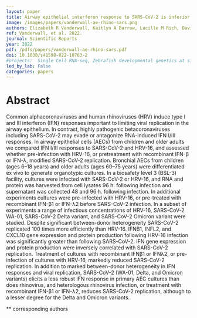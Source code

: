 ```yaml
---
layout: paper
title: Airway epithelial interferon response to SARS-CoV-2 is inferior to rhinovirus and heterologous rhinovirus infection suppresses SARS-CoV-2 replication
image: /images/papers/vanderwall-ae-rhino-sars.png
authors: Elizabeth R Vanderwall, Kaitlyn A Barrow, Lucille M Rich, David F Read, Cole Trapnell, Oghenemega Okoloko, Steven F Ziegler, Teal S Hallstrand, Maria P White, Jason S Debley
ref: Vanderwall, et al. 2022.
journal: Scientific Reports
year: 2022
pdf: /pdfs/papers/vanderwall-ae-rhino-sars.pdf
doi: 10.1038/s41598-022-10763-2
#projects:  Single Cell RNA-seq, Zebrafish developmental genetics at single-cell resolution
led_by_lab: False
categories: papers
---
```


# Abstract

Common alphacoronaviruses and human rhinoviruses (HRV) induce type I and III interferon (IFN) responses important to limiting viral replication in the airway epithelium. In contrast, highly pathogenic betacoronaviruses including SARS-CoV-2 may evade or antagonize RNA-induced IFN I/III responses. In airway epithelial cells (AECs) from children and older adults we compared IFN I/III responses to SARS-CoV-2 and HRV-16, and assessed whether pre-infection with HRV-16, or pretreatment with recombinant IFN-β or IFN-λ, modified SARS-CoV-2 replication. Bronchial AECs from children (ages 6–18 years) and older adults (ages 60–75 years) were differentiated ex vivo to generate organotypic cultures. In a biosafety level 3 (BSL-3) facility, cultures were infected with SARS-CoV-2 or HRV-16, and RNA and protein was harvested from cell lysates 96 h. following infection and supernatant was collected 48 and 96 h. following infection. In additional experiments cultures were pre-infected with HRV-16, or pre-treated with recombinant IFN-β1 or IFN-λ2 before SARS-CoV-2 infection. In a subset of experiments a range of infectious concentrations of HRV-16, SARS-CoV-2 WA-01, SARS-CoV-2 Delta variant, and SARS-CoV-2 Omicron variant were studied. Despite significant between-donor heterogeneity SARS-CoV-2 replicated 100 times more efficiently than HRV-16. IFNB1, INFL2, and CXCL10 gene expression and protein production following HRV-16 infection was significantly greater than following SARS-CoV-2. IFN gene expression and protein production were inversely correlated with SARS-CoV-2 replication. Treatment of cultures with recombinant IFNβ1 or IFNλ2, or pre-infection of cultures with HRV-16, markedly reduced SARS-CoV-2 replication. In addition to marked between-donor heterogeneity in IFN responses and viral replication, SARS-CoV-2 (WA-01, Delta, and Omicron variants) elicits a less robust IFN response in primary AEC cultures than does rhinovirus, and heterologous rhinovirus infection, or treatment with recombinant IFN-β1 or IFN-λ2, reduces SARS-CoV-2 replication, although to a lesser degree for the Delta and Omicron variants.


\*\* corresponding authors
